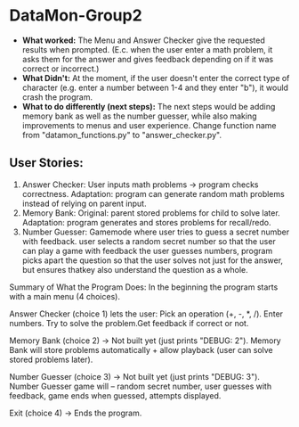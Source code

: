 # DataMon-Group2
- **What worked:**
The Menu and Answer Checker give the requested results when prompted. 
(E.c. when the user enter a math problem, it asks them for the answer and gives feedback depending on if it was correct or incorrect.)
- **What Didn't:**
At the moment, if the user doesn't enter the correct type of character (e.g. enter a number between 1-4 and they enter "b"), it would crash the program.
- **What to do differently (next steps):**
The next steps would be adding memory bank as well as the number guesser, while also making improvements to menus and user experience. Change function name from "datamon_functions.py" to "answer_checker.py".


## User Stories:
1. Answer Checker:
User inputs math problems → program checks correctness.
Adaptation: program can generate random math problems instead of relying on parent input.
2. Memory Bank:
Original: parent stored problems for child to solve later.
Adaptation: program generates and stores problems for recall/redo.
3. Number Guesser:
Gamemode where user tries to guess a secret number with feedback.
user selects a random secret number so that the user can play a game with feedback
the user guesses numbers, program picks apart the question so that the user solves not just for the answer, but ensures thatkey also understand the question as a whole.

Summary of What the Program Does: 
In the beginning the program starts with a main menu (4 choices).

Answer Checker (choice 1) lets the user:
Pick an operation (+, -, *, /). Enter numbers.
Try to solve the problem.Get feedback if correct or not.

Memory Bank (choice 2) → Not built yet (just prints "DEBUG: 2").
Memory Bank will store problems automatically + allow playback (user can solve stored problems later).

Number Guesser (choice 3) → Not built yet (just prints "DEBUG: 3").
Number Guesser game will – random secret number, user guesses with feedback, game ends when guessed, attempts displayed.

Exit (choice 4) → Ends the program.
